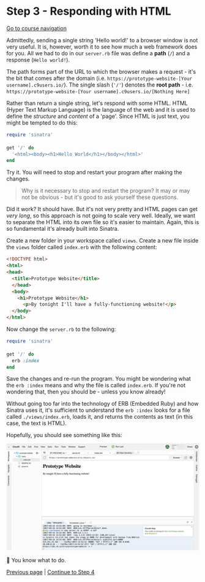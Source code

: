 Step 3 - Responding with HTML
=============================

[Go to course navigation](../navigation.md)

Admittedly, sending a single string 'Hello world!' to a browser window is not very useful. It is, however, worth it to see how much a web framework does for you. All we had to do in our `server.rb` file was define a **path** (`/`) and a response (`Hello world!`).

The path forms part of the URL to which the browser makes a request - it's the bit that comes after the domain (i.e. `https://prototype-website-[Your username].c9users.io/`). The single slash (`'/'`) denotes the **root path** - i.e. `https://prototype-website-[Your username].c9users.io/[Nothing Here]`

Rather than return a single string, let's respond with some HTML. HTML (Hyper Text Markup Language) is the language of the web and it is used to define the *structure* and *content* of a 'page'. Since HTML is just text, you might be tempted to do this:

```ruby
require 'sinatra'

get '/' do
  '<html><body><h1>Hello World</h1></body></html>'
end
```

Try it. You will need to stop and restart your program after making the changes.

> Why is it necessary to stop and restart the program? It may or may not be obvious - but it's good to ask yourself these questions.

Did it work? It should have. But it's not very pretty and HTML pages can get *very long*, so this approach is not going to scale very well. Ideally, we want to separate the HTML into its own file so it's easier to maintain. Again, this is so fundamental it's already built into Sinatra.

Create a new folder in your workspace called `views`. Create a new file inside the `views` folder called `index.erb` with the following content:

```html
<!DOCTYPE html>
<html>
<head>
  <title>Prototype Website</title>
  </head>
  <body>
    <h1>Prototype Website</h1>
      <p>By tonight I'll have a fully-functioning website!</p>
  </body>
</html>
```

Now change the `server.rb` to the following:

```ruby
require 'sinatra'

get '/' do
  erb :index
end
```

Save the changes and re-run  the program. You might be wondering what the `erb :index` means and why the file is called `index.erb`. If you're not wondering that, then you should be - unless you know already!

Without going too far into the technology of ERB (Embedded Ruby) and how Sinatra uses it, it's sufficient to understand the `erb :index` looks for a file called `./views/index.erb`, loads it, and returns the contents as text (in this case, the text is HTML).

Hopefully, you should see something like this:

![This is what it should look like](../images/indexErb.png)

:twisted_rightwards_arrows: You know what to do.

[Previous page](./section2.md) | [Continue to Step 4](./section4.md)
